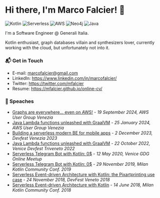 # Hi there, I'm Marco Falcier! 👋

![Kotlin](https://img.shields.io/badge/Kotlin-Expert-blueviolet)
![Serverless](https://img.shields.io/badge/Serverless-Expert-red)
![AWS](https://img.shields.io/badge/AWS-Expert-yellow)
![Neo4j](https://img.shields.io/badge/Neo4j-Expert-green)
![Java](https://img.shields.io/badge/Java-Professional-orange)

I'm a Software Engineer @ Generali Italia. 

Kotlin enthusiast, graph databases villain and synthesizers lover, currently working with the cloud, but unfortunately not into it.

### 📬 Get in Touch
 - E-mail: marcofalcier@gmail.com
 - LinkedIn: https://www.linkedin.com/in/marcofalcier/
 - Twitter: https://twitter.com/mfalcier
 - Resume: https://mfalcier.github.io/online-cv/

### 📢 Speaches
 - [Graphs are everywhere... even on AWS!](https://www.youtube.com/watch?v=FNFe2q3XnM4) - *19 September 2024, AWS User Group Venezia*
 - [Java Lambda functions unleashed with GraalVM](https://www.youtube.com/watch?v=uAeqoy45ERM) - *25 January 2024, AWS User Group Venezia*
 - [Building a serverless modern BE for mobile apps](https://www.youtube.com/watch?v=KG7gE4H5j4A) - *2 December 2023, Devfest Venezia 2023*
 - [Java Lambda functions unleashed with GraalVM](https://www.youtube.com/watch?v=3lRyFDNFPgg) - *22 October 2022, Venice Devfest Triveneto 2022*
 - [Serverless Telegram Bot with Kotlin: 0$](https://www.youtube.com/watch?v=k3faWFnY-YU) - *12 May 2020, Venice GDG Online Meetup*
 - [Serverless Telegram Bot with Kotlin: 0$](https://milan.kotlincommunityconf.com/#schedule) - *29 November 2019, Milan Kotlin Community Conf. 2019*
 - [Serverless Event-driven Architecture with Kotlin: the Pixartprinting use case](https://www.youtube.com/watch?v=4vsduSesG6U) - *24 November 2018, DevFest Veneto 2018*
 - [Serverless Event-driven Architecture with Kotlin](https://vimeo.com/279129755) - *14 June 2018, Milan Kotlin Community Conf. 2018*
